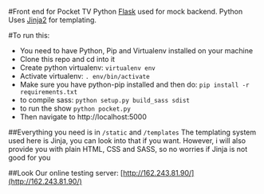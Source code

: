 #Front end for Pocket TV
Python [Flask](http://flask.pocoo.org/) used for mock backend. Python Uses [Jinja2](http://jinja.pocoo.org/docs/dev/) for templating.

#To run this:
- You need to have Python, Pip and Virtualenv installed on your machine
- Clone this repo and cd into it
- Create python virtualenv: `virtualenv env`
- Activate virtualenv: `. env/bin/activate`
- Make sure you have python-pip installed and then do: `pip install -r requirements.txt`
- to compile sass: `python setup.py build_sass sdist`
- to run the show `python pocket.py`
- Then navigate to http://localhost:5000

##Everything you need is in `/static` and `/templates`
The templating system used here is Jinja, you can look into that if you want.
However, i will also provide you with plain HTML, CSS and SASS, so no worries if Jinja is not good for you

##Look
Our online testing server: [http://162.243.81.90/](http://162.243.81.90/)
